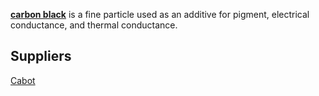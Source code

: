[**carbon black**](https://en.wikipedia.org/wiki/Carbon_black) is a fine particle used as an additive for pigment, electrical conductance, and thermal conductance.

## Suppliers
[Cabot](http://www.cabotcorp.com/solutions/products-plus/carbon-blacks-for-elastomer-reinforcement/conductive)